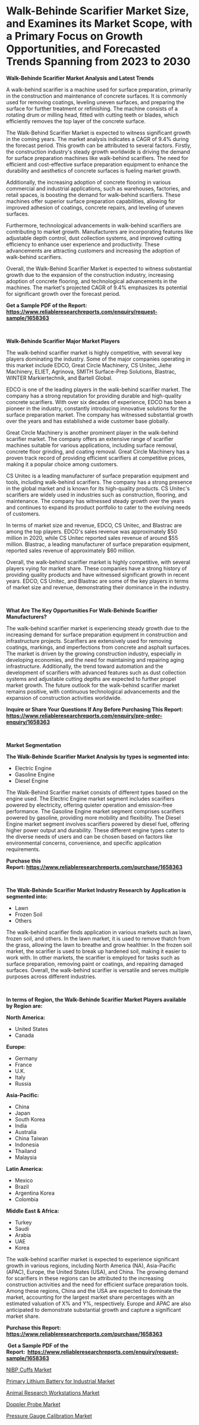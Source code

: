 <p><h1>Walk-Behinde Scarifier Market Size, and Examines its Market Scope, with a Primary Focus on Growth Opportunities, and Forecasted Trends Spanning from 2023 to 2030</h1></p><p><strong>Walk-Behinde Scarifier Market Analysis and Latest Trends</strong></p>
<p><p>A walk-behind scarifier is a machine used for surface preparation, primarily in the construction and maintenance of concrete surfaces. It is commonly used for removing coatings, leveling uneven surfaces, and preparing the surface for further treatment or refinishing. The machine consists of a rotating drum or milling head, fitted with cutting teeth or blades, which efficiently removes the top layer of the concrete surface.</p><p>The Walk-Behind Scarifier Market is expected to witness significant growth in the coming years. The market analysis indicates a CAGR of 9.4% during the forecast period. This growth can be attributed to several factors. Firstly, the construction industry's steady growth worldwide is driving the demand for surface preparation machines like walk-behind scarifiers. The need for efficient and cost-effective surface preparation equipment to enhance the durability and aesthetics of concrete surfaces is fueling market growth.</p><p>Additionally, the increasing adoption of concrete flooring in various commercial and industrial applications, such as warehouses, factories, and retail spaces, is boosting the demand for walk-behind scarifiers. These machines offer superior surface preparation capabilities, allowing for improved adhesion of coatings, concrete repairs, and leveling of uneven surfaces.</p><p>Furthermore, technological advancements in walk-behind scarifiers are contributing to market growth. Manufacturers are incorporating features like adjustable depth control, dust collection systems, and improved cutting efficiency to enhance user experience and productivity. These advancements are attracting customers and increasing the adoption of walk-behind scarifiers.</p><p>Overall, the Walk-Behind Scarifier Market is expected to witness substantial growth due to the expansion of the construction industry, increasing adoption of concrete flooring, and technological advancements in the machines. The market's projected CAGR of 9.4% emphasizes its potential for significant growth over the forecast period.</p></p>
<p><strong>Get a Sample PDF of the Report:&nbsp; <a href="https://www.reliableresearchreports.com/enquiry/request-sample/1658363">https://www.reliableresearchreports.com/enquiry/request-sample/1658363</a></strong></p>
<p>&nbsp;</p>
<p><strong>Walk-Behinde Scarifier Major Market Players</strong></p>
<p><p>The walk-behind scarifier market is highly competitive, with several key players dominating the industry. Some of the major companies operating in this market include EDCO, Great Circle Machinery, CS Unitec, Jiehe Machinery, ELIET, Agrinova, SMITH Surface-Prep Solutions, Blastrac, WINTER Markiertechnik, and Bartell Global.</p><p>EDCO is one of the leading players in the walk-behind scarifier market. The company has a strong reputation for providing durable and high-quality concrete scarifiers. With over six decades of experience, EDCO has been a pioneer in the industry, constantly introducing innovative solutions for the surface preparation market. The company has witnessed substantial growth over the years and has established a wide customer base globally.</p><p>Great Circle Machinery is another prominent player in the walk-behind scarifier market. The company offers an extensive range of scarifier machines suitable for various applications, including surface removal, concrete floor grinding, and coating removal. Great Circle Machinery has a proven track record of providing efficient scarifiers at competitive prices, making it a popular choice among customers.</p><p>CS Unitec is a leading manufacturer of surface preparation equipment and tools, including walk-behind scarifiers. The company has a strong presence in the global market and is known for its high-quality products. CS Unitec's scarifiers are widely used in industries such as construction, flooring, and maintenance. The company has witnessed steady growth over the years and continues to expand its product portfolio to cater to the evolving needs of customers.</p><p>In terms of market size and revenue, EDCO, CS Unitec, and Blastrac are among the top players. EDCO's sales revenue was approximately $50 million in 2020, while CS Unitec reported sales revenue of around $55 million. Blastrac, a leading manufacturer of surface preparation equipment, reported sales revenue of approximately $60 million.</p><p>Overall, the walk-behind scarifier market is highly competitive, with several players vying for market share. These companies have a strong history of providing quality products and have witnessed significant growth in recent years. EDCO, CS Unitec, and Blastrac are some of the key players in terms of market size and revenue, demonstrating their dominance in the industry.</p></p>
<p>&nbsp;</p>
<p><strong>What Are The Key Opportunities For Walk-Behinde Scarifier Manufacturers?</strong></p>
<p><p>The walk-behind scarifier market is experiencing steady growth due to the increasing demand for surface preparation equipment in construction and infrastructure projects. Scarifiers are extensively used for removing coatings, markings, and imperfections from concrete and asphalt surfaces. The market is driven by the growing construction industry, especially in developing economies, and the need for maintaining and repairing aging infrastructure. Additionally, the trend toward automation and the development of scarifiers with advanced features such as dust collection systems and adjustable cutting depths are expected to further propel market growth. The future outlook for the walk-behind scarifier market remains positive, with continuous technological advancements and the expansion of construction activities worldwide.</p></p>
<p><strong>Inquire or Share Your Questions If Any Before Purchasing This Report: <a href="https://www.reliableresearchreports.com/enquiry/pre-order-enquiry/1658363">https://www.reliableresearchreports.com/enquiry/pre-order-enquiry/1658363</a></strong></p>
<p>&nbsp;</p>
<p><strong>Market Segmentation</strong></p>
<p><strong>The Walk-Behinde Scarifier Market Analysis by types is segmented into:</strong></p>
<p><ul><li>Electric Engine</li><li>Gasoline Engine</li><li>Diesel Engine</li></ul></p>
<p><p>The Walk-Behind Scarifier market consists of different types based on the engine used. The Electric Engine market segment includes scarifiers powered by electricity, offering quieter operation and emission-free performance. The Gasoline Engine market segment comprises scarifiers powered by gasoline, providing more mobility and flexibility. The Diesel Engine market segment involves scarifiers powered by diesel fuel, offering higher power output and durability. These different engine types cater to the diverse needs of users and can be chosen based on factors like environmental concerns, convenience, and specific application requirements.</p></p>
<p><strong>Purchase this Report:&nbsp;<a href="https://www.reliableresearchreports.com/purchase/1658363">https://www.reliableresearchreports.com/purchase/1658363</a></strong></p>
<p>&nbsp;</p>
<p><strong>The Walk-Behinde Scarifier Market Industry Research by Application is segmented into:</strong></p>
<p><ul><li>Lawn</li><li>Frozen Soil</li><li>Others</li></ul></p>
<p><p>The walk-behind scarifier finds application in various markets such as lawn, frozen soil, and others. In the lawn market, it is used to remove thatch from the grass, allowing the lawn to breathe and grow healthier. In the frozen soil market, the scarifier is used to break up hardened soil, making it easier to work with. In other markets, the scarifier is employed for tasks such as surface preparation, removing paint or coatings, and repairing damaged surfaces. Overall, the walk-behind scarifier is versatile and serves multiple purposes across different industries.</p></p>
<p>&nbsp;</p>
<p><strong>In terms of Region, the Walk-Behinde Scarifier Market Players available by Region are:</strong></p>
<p>
    <p> <strong> North America: </strong>
        <ul>
            <li>United States</li>
            <li>Canada</li>
        </ul>
        </p> 
    <p> <strong> Europe: </strong>
        <ul>
            <li>Germany</li>
            <li>France</li>
            <li>U.K.</li>
            <li>Italy</li>
            <li>Russia</li>
        </ul>
        </p> 
    <p> <strong> Asia-Pacific: </strong>
        <ul>
            <li>China</li>
            <li>Japan</li>
            <li>South Korea</li>
            <li>India</li>
            <li>Australia</li>
            <li>China Taiwan</li>
            <li>Indonesia</li>
            <li>Thailand</li>
            <li>Malaysia</li>
        </ul>
        </p> 
    <p> <strong> Latin America: </strong>
        <ul>
            <li>Mexico</li>
            <li>Brazil</li>
            <li>Argentina Korea</li>
            <li>Colombia</li>
        </ul>
        </p> 
    <p> <strong> Middle East & Africa: </strong>
        <ul>
            <li>Turkey</li>
            <li>Saudi</li>
            <li>Arabia</li>
            <li>UAE</li>
            <li>Korea</li>
        </ul>
    </p>
    </p>
<p><p>The walk-behind scarifier market is expected to experience significant growth in various regions, including North America (NA), Asia-Pacific (APAC), Europe, the United States (USA), and China. The growing demand for scarifiers in these regions can be attributed to the increasing construction activities and the need for efficient surface preparation tools. Among these regions, China and the USA are expected to dominate the market, accounting for the largest market share percentages with an estimated valuation of X% and Y%, respectively. Europe and APAC are also anticipated to demonstrate substantial growth and capture a significant market share.</p></p>
<p><strong>Purchase this Report: <a href="https://www.reliableresearchreports.com/purchase/1658363">https://www.reliableresearchreports.com/purchase/1658363</a></strong></p>
<p>&nbsp;<strong>Get a Sample PDF of the Report:&nbsp;&nbsp;<a href="https://www.reliableresearchreports.com/enquiry/request-sample/1658363">https://www.reliableresearchreports.com/enquiry/request-sample/1658363</a></strong></p>
<p><strong></strong></p>
<p><p><a href="https://medium.com/@abbieparker1964/nibp-cuffs-market-size-cagr-trends-2024-2030-db4ee11c790c">NIBP Cuffs Market</a></p><p><a href="https://github.com/kipkeeva/Market-Research-Report-List-1/blob/main/primary-lithium-battery-for-industrial-market.md">Primary Lithium Battery for Industrial Market</a></p><p><a href="https://github.com/kuntayevaz/Market-Research-Report-List-1/blob/main/animal-research-workstations-market.md">Animal Research Workstations Market</a></p><p><a href="https://medium.com/@caylawisoky8698/doppler-probe-market-size-cagr-trends-2024-2030-d50aa7e1c405">Doppler Probe Market</a></p><p><a href="https://www.linkedin.com/pulse/pressure-gauge-calibration-market-research-report-unlocks-pbcrc/">Pressure Gauge Calibration Market</a></p></p>